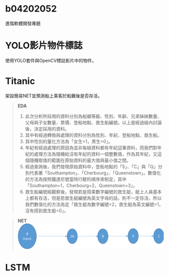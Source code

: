 # b04202052
進階軟體開發專題

# YOLO影片物件標誌
使用YOLO套件與OpenCV標誌影片中的物件。
# Titanic
架設簡易NET並預測船上乘客於船難後是否存活。  
>**EDA**  
>1. 此次分析所採用的資料分別為船艙等級、性別、年齡、兄弟姊妹數量、父母與子女數量、票價、登船地點、救生船編號。以上是經過組內討論後，決定採用的資料。  
>2. 其中有經過轉換與處理的資料分別為性別、年紀、登船地點、救生船。  
>3. 其中性別的量化方法為「女生=1，男生=0」。  
>4.	年紀有經過處理的原因為並非每組資料都有年紀這筆資料，而我們對年紀的處理方法為隨機給沒有年紀的資料一個整數值，作為其年紀，又這個隨機取值的範圍在原始資料的最大值與最小值之間。  
>5.	經過查詢後，我們發現原始資料中，登船地點的「S」、「C」與「Q」分別代表著「Southampton」、「Cherbourg」、「Queenstown」。數值化的方法為按照鐵達尼號當時行駛的順序來制定，其中「Southampton=1，Cherbourg=2，Queenstown=3」。  
>6.	救生船編號經觀察後，發現若是搭乘數字編號的救生艇，艇上人員基本上都有存活，但是若救生艇編號為英文字母的話，則不一定存活，所以我們數值化的方法為定「救生艇為數字編號=2，救生艇為英文編號=1，沒有搭到救生艇=0」。

>**NET**
>![image](https://github.com/NTU-CSX-Project/b04202052/blob/master/NET.png)


# LSTM


